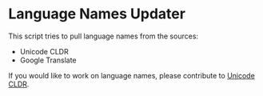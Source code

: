 # Language Names Updater

This script tries to pull language names from the sources:

- Unicode CLDR
- Google Translate

If you would like to work on language names, please contribute to [Unicode CLDR](https://cldr.unicode.org/).
